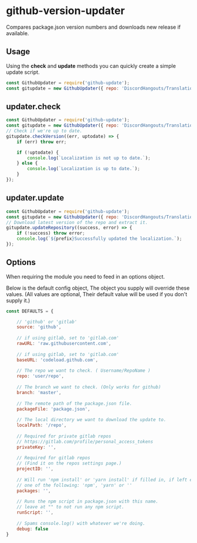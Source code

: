 # github-version-updater
Compares package.json version numbers and downloads new release if available.

## Usage
Using the **check** and **update** methods you can quickly create a simple update script.
```js
const GithubUpdater = require('github-update');
const gitupdate = new GithubUpdater({ repo: 'DiscordHangouts/Translations', localPath: './languages' });
```

## updater.check
```js    
const GithubUpdater = require('github-update');
const gitupdate = new GithubUpdater({ repo: 'DiscordHangouts/Translations', localPath: './languages' });
// Check if we're up to date.
gitupdate.checkVersion((err, uptodate) => {
	if (err) throw err;

	if (!uptodate) {
        console.log(`Localization is not up to date.`);
	} else {
		console.log(`Localization is up to date.`);
	}
});
```
## updater.update
```js    
const GithubUpdater = require('github-update');
const gitupdate = new GithubUpdater({ repo: 'DiscordHangouts/Translations', localPath: './languages' });
// Download latest version of the repo and extract it.
gitupdate.updateRepository((success, error) => {
	if (!success) throw error;
	console.log(`${prefix}Successfully updated the localization.`);
});
```

## Options
When requiring the module you need to feed in an options object.

Below is the default config object, The object you supply will override these values. (All values are optional, Their default value will be used if you don't supply it.)
```js
const DEFAULTS = {

    // 'github' or 'gitlab'
    source: 'github',
    
    // if using gitlab, set to 'gitlab.com'
    rawURL: 'raw.githubusercontent.com',
    
    // if using gitlab, set to 'gitlab.com'
    baseURL: 'codeload.github.com',
    
    // The repo we want to check. ( Username/RepoName )
    repo: 'user/repo',
    
    // The branch we want to check. (Only works for github)
    branch: 'master',
    
    // The remote path of the package.json file.
    packageFile: 'package.json',
    
    // The local directory we want to download the update to.
    localPath: '/repo',
    
    // Required for private gitlab repos
    // https://gitlab.com/profile/personal_access_tokens
    privateKey: '',
    
    // Required for gitlab repos
    // (Find it on the repos settings page.)
    projectID: '',
    
    // Will run 'npm install' or 'yarn install' if filled in, if left empty none will be ran.
    // one of the following: 'npm', 'yarn' or ''
    packages: '',
    
    // Runs the npm script in package.json with this name.
    // leave at "" to not run any npm script.
    runScript: '',
    
    // Spams console.log() with whatever we're doing.
    debug: false
}
```

